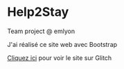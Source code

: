# Help2Stay
Team project @ emlyon

J'ai réalisé ce site web avec Bootstrap

[Cliquez ici](https://landing-page-et-doc-les-touristes.glitch.me/) pour voir le site sur Glitch
